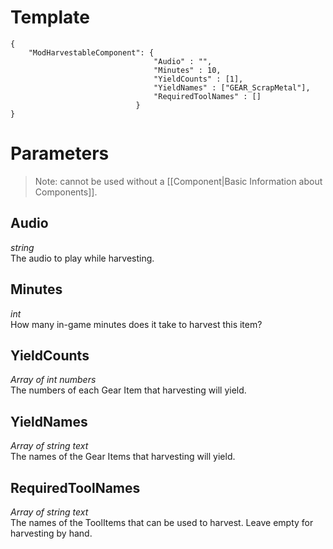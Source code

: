 # Template
```
{
    "ModHarvestableComponent": {
                                "Audio" : "",
                                "Minutes" : 10,
                                "YieldCounts" : [1],
                                "YieldNames" : ["GEAR_ScrapMetal"],
                                "RequiredToolNames" : []
                            }
}
```

# Parameters

> Note: cannot be used without a [[Component|Basic Information about Components]].

## Audio
*string*<br/>
The audio to play while harvesting.

## Minutes
*int*<br/>
How many in-game minutes does it take to harvest this item?

## YieldCounts
*Array of int numbers*<br/>
The numbers of each Gear Item that harvesting will yield.

## YieldNames
*Array of string text*<br/>
The names of the Gear Items that harvesting will yield.

## RequiredToolNames
*Array of string text*<br/>
The names of the ToolItems that can be used to harvest. Leave empty for harvesting by hand.